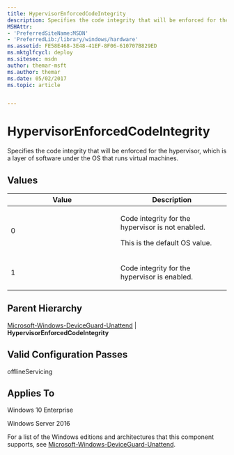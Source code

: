 ```yaml
---
title: HypervisorEnforcedCodeIntegrity
description: Specifies the code integrity that will be enforced for the hypervisor, which is a layer of software under the OS that runs virtual machines.
MSHAttr:
- 'PreferredSiteName:MSDN'
- 'PreferredLib:/library/windows/hardware'
ms.assetid: FE58E468-3E48-41EF-8F06-610707B829ED
ms.mktglfcycl: deploy
ms.sitesec: msdn
author: themar-msft
ms.author: themar
ms.date: 05/02/2017
ms.topic: article


---
```

# HypervisorEnforcedCodeIntegrity

Specifies the code integrity that will be enforced for the hypervisor, which is a layer of software under the OS that runs virtual machines.

## Values

<table>
<colgroup>
<col width="50%" />
<col width="50%" />
</colgroup>
<thead>
<tr class="header">
<th>Value</th>
<th>Description</th>
</tr>
</thead>
<tbody>
<tr class="odd">
<td><p>0</p></td>
<td><p>Code integrity for the hypervisor is not enabled.</p>
<p>This is the default OS value.</p></td>
</tr>
<tr class="even">
<td><p>1</p></td>
<td><p>Code integrity for the hypervisor is enabled.</p></td>
</tr>
</tbody>
</table>

## Parent Hierarchy

[Microsoft-Windows-DeviceGuard-Unattend](microsoft-windows-deviceguard-unattend.md) | **HypervisorEnforcedCodeIntegrity**

## Valid Configuration Passes

offlineServicing

## Applies To

Windows 10 Enterprise

Windows Server 2016

For a list of the Windows editions and architectures that this component supports, see [Microsoft-Windows-DeviceGuard-Unattend](microsoft-windows-deviceguard-unattend.md).
